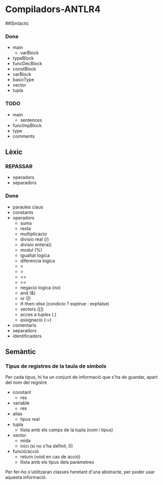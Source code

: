 # Compiladors-ANTLR4

##Sintàctic

### Done 
* main
    * varBlock
* typeBlock
* funcDecBlock
* constBlock
* varBlock
* basicType
* vector
* tupla

### TODO

* main
    * sentences
* funcImpBlock
* type
* comments 


## Lèxic
### REPASSAR
* operadors
* separadors

### Done
* paraules claus
* constants
* operadors
  * suma
  * resta
  * multiplicacio
  * divisio real (/)
  * divisio entera(\)
  * modul (%)
  * igualtat logica
  * diferencia logica
  * <
  * \>
  * <= 
  * \>=
  * negacio logica (no)
  * and (&)
  * or (|)
  * if-then-else (condicio ? exptrue : expfalse)
  * vectors ([])
  * acces a tuples (.)
  * assignacio (:=)
* comentaris
* separadors
* identificadors



## Semàntic

### Tipus de registres de la taula de símbols

Per cada tipus, hi ha un conjunt de informació que s'ha de guardar, apart del nom del registre

* constant
    * res
* variable
    * res
* alias
    * tipus real
* tupla
    * llista amb els camps de la tupla (nom i tipus)
* vector
    * mida
    * inici (si no s'ha definit, 0)
* funció/acció
    * return (void en cas de acció)
    * llista amb els tipus dels paràmetres

Per fer-ho s'utilitzaran classes heretant d'una abstracte, per poder usar aquesta informació.